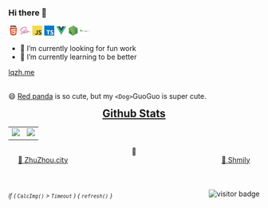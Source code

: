 <link rel="stylesheet" type="text/css" href="./style.css">



### Hi there 👋


<code><img height="20" alt="HTML5" src="https://raw.githubusercontent.com/github/explore/main/topics/html/html.png" /></code>
<code><img height="20" alt="Sass" src="https://raw.githubusercontent.com/github/explore/main/topics/sass/sass.png" /></code>
<code><img height="20" alt="JavaScript" src="https://raw.githubusercontent.com/github/explore/main/topics/javascript/javascript.png" /></code>
<code><img height="20" alt="TypeScript" src="https://raw.githubusercontent.com/github/explore/main/topics/typescript/typescript.png" /></code>
<code><img height="20" alt="vue" src="https://raw.githubusercontent.com/github/explore/main/topics/vue/vue.png"></code>
<code><img height="20" alt="nodejs" src="https://raw.githubusercontent.com/github/explore/main/topics/nodejs/nodejs.png"></code>
<code><img height="20" alt="mongodb" src="https://raw.githubusercontent.com/github/explore/main/topics/mongodb/mongodb.png"></code>

- 🔭 I’m currently looking for fun work
- 🌱 I’m currently learning to be better
 
<a href="https://lqzh.me" target="_blank">lqzh.me</a>
<br/>
<br/>
 
 
😄 <u>Red panda</u> is so cute, but my `<Dog>`GuoGuo is super cute.
 


<div align="center"><h2 align="center" style="margin: 5px 10px;"><u><b>Github Stats</u></b></h2>
<table cellpadding="10">
    <tr>
        <td style="text-align: center;">
            <img src="https://github-readme-stats-lqzhgood.vercel.app/api?username=lqzhgood&hide_border=true&count_private=true&show_icons=true&layout=compact&cache_seconds=43200" height="150" />
        </td>
        <td style="text-align: center;">
            <img src="https://github-readme-stats-lqzhgood.vercel.app/api/top-langs/?username=lqzhgood&hide_border=true&show_icons=true&layout=compact&hide=html,css,c,assembly&cache_seconds=43200" height="150" />
        </td>
    </tr>
</table>
 
<div style="text-align:center">🎉</div>
 
<div class="flex-container">
        <span > <a href="http://ZhuZhou.city" target="_blank">🧭 ZhuZhou.city</a> </span>
        <img width="300" heigth="1">
        <span > <a href="http://lqzhgood.github.io/Shmily" target="_blank">🔖 Shmily</a> </span>
</div>

<br/>
<br/>
<br/> 
<div align="left">
 <sub><i>if ( <code>CalcImg()</code> > <code>Timeout</code> ) { <code>refresh()</code> }</i></sub>
 <img align="right" src="https://img.shields.io/endpoint?label=visit&style=social&url=https%3A%2F%2Fhits.dwyl.com%2Flqzhgood%2Flqzhgood.json" alt="visitor badge" old-src="https://visitor-badge.laobi.icu/badge?page_id=lqzhgood.lqzhgood" />     
</div>
 
<!--
**lqzhgood/lqzhgood** is a ✨ _special_ ✨ repository because its `README.md` (this file) appears on your GitHub profile.

Here are some ideas to get you started:


- 👯 I’m looking to collaborate on ...
- 🤔 I’m looking for help with ...
- 💬 Ask me about ...
- 📫 How to reach me: ...
- 😄 Pronouns: ...
- ⚡ Fun fact: ...
-->
 
